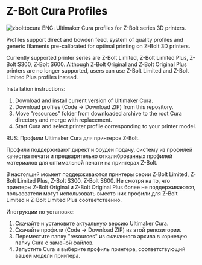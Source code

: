 # Z-Bolt Cura Profiles
![zbolttocura](https://user-images.githubusercontent.com/46354385/124946504-c04be100-e017-11eb-830b-d3c2a7489968.png)
ENG:
Ultimaker Cura profiles for Z-Bolt series 3D printers.

Profiles support direct and bowden feed, system of quality profiles and generic filaments pre-calibrated for optimal printing on Z-Bolt 3D printers.

Currently supported printer series are Z-Bolt Limited, Z-Bolt Limited Plus, Z-Bolt S300, Z-Bolt S600. Although Z-Bolt Original and Z-Bolt Original Plus printers are no longer supported, users can use Z-Bolt Limited and Z-Bolt Limited Plus profiles instead.

Installation instructions:
1. Download and install current version of Ultimaker Cura.
2. Download profiles (Code -> Download ZIP) from this repository.
3. Move "resources" folder from downloaded archive to the root Cura directory and merge with replacement.
4. Start Cura and select printer profile corresponding to your printer model.

RUS:
Профили Ultimaker Cura для принтеров Z-Bolt.

Профили поддерживают директ и боуден подачу, систему из профилей качества печати и предварительно откалиброванных профилей материалов для оптимальной печати на принтерах Z-Bolt.

В настоящий момент поддерживаются принтеры серии Z-Bolt Limited, Z-Bolt Limited Plus, Z-Bolt S300, Z-Bolt S600. Не смотря на то, что принтеры Z-Bolt Original и Z-Bolt Original Plus более не поддерживаются, пользователи могут использовать вместо них профили для Z-Bolt Limited и Z-Bolt Limited Plus соответственно.

Инструкции по установке:
1. Скачайте и установите актуальную версию Ultimaker Cura.
2. Скачайте профили (Code -> Download ZIP) из этой репозитории.
3. Переместите папку "resources" из скачанного архива в корневую папку Cura с заменой файлов.
4. Запустите Cura и выберите профиль принтера, соответствующий вашей модели принтера.
